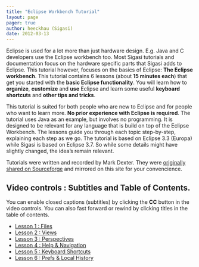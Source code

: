 ```yaml
---
title: "Eclipse Workbench Tutorial"
layout: page 
pager: true
author: heeckhau (Sigasi)
date: 2012-03-13
---
```


Eclipse is used for a lot more than just hardware design. E.g. Java and C developers use the Eclipse workbench too. Most Sigasi tutorials and documentation focus on the hardware specific parts that Sigasi adds to Eclipse. This tutorial however, focuses on the basics of Eclipse: **The Eclipse workbench**.
This tutorial contains 6 lessons (about **15 minutes each**) that get you started with the **basic Eclipse functionality**. You will learn how to **organize**, **customize** and **use** Eclipse and learn some useful **keyboard shortcuts** and **other tips and tricks**.

This tutorial is suited for both people who are new to Eclipse and for people who want to learn more. **No prior experience with Eclipse is required**. The tutorial uses Java as an example, but involves no programming. It is designed to be relevant for any language that is build on top of the Eclipse Workbench.  The lessons guide you through each topic step-by-step, explaining each step as we go. The tutorial is based on Eclipse 3.3 (Europa) while Sigasi is based on Eclipse 3.7. So while some details might have slightly changed, the idea’s remain relevant.

Tutorials were written and recorded by Mark Dexter. They were [originally shared on Sourceforge](http://eclipsetutorial.sourceforge.net/) and mirrored on this site for your convencience.

## Video controls : Subtitles and Table of Contents.

You can enable closed captions (subtitles) by clicking the **CC** button in the video controls. You can also fast forward or rewind by clicking titles in the table of contents.

* [Lesson 1 : Files](http://www.sigasi.com/content/lesson-1-files)
* [Lesson 2 : Views](http://www.sigasi.com/content/lesson-2-views)
* [Lesson 3 : Perspectives](http://www.sigasi.com/content/lesson-3-perspectives)
* [Lesson 4 : Help & Navigation](http://www.sigasi.com/content/lesson-4-help-navigation)
* [Lesson 5 : Keyboard Shortcuts](http://www.sigasi.com/content/lesson-5-keyboard-shortcuts)
* [Lesson 6 : Prefs & Local History](http://www.sigasi.com/content/lesson-6-prefs-local-history)